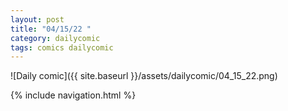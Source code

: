 ```yaml
---
layout: post
title: "04/15/22 "
category: dailycomic
tags: comics dailycomic
---
```

![Daily comic]({{ site.baseurl }}/assets/dailycomic/04_15_22.png)

{% include navigation.html %}

